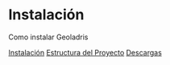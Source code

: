 # Instalación

Como instalar Geoladris

[Instalación](installation/installation.md)
[Estructura del Proyecto](installation/structure_project.md)
[Descargas](installation/download.md)
